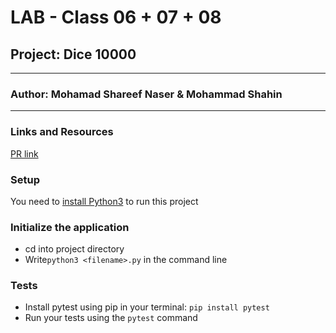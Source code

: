 # LAB - Class 06 + 07 + 08

## Project: Dice 10000
---
### Author: Mohamad Shareef Naser & Mohammad Shahin
---
### Links and Resources
[PR link](https://github.com/mshnas9/Ten-Thousand/pull/4)

### Setup
You need to [install Python3](https://wsvincent.com/install-python/#install-python-on-linux) to run this project

### Initialize the application
- cd into project directory
- Write`python3 <filename>.py` in the command line

### Tests

- Install pytest using pip in your terminal: `pip install pytest`
- Run your tests using the `pytest` command